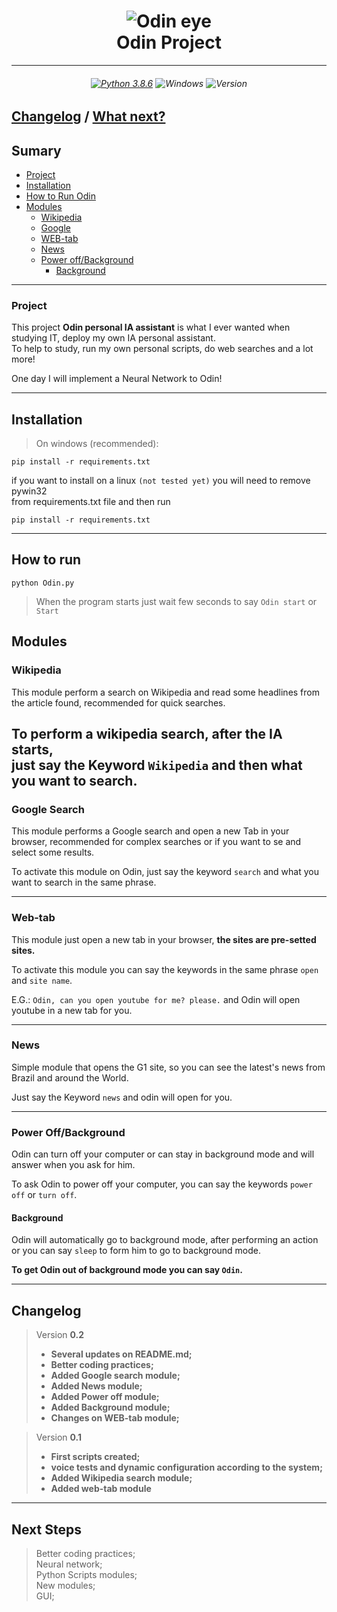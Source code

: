 <h1 align="center">
  <img src="https://i.imgur.com/llPBScF.png" alt="Odin eye">
  <br>
  Odin Project
</h1>

---

<h6 align="center">

[![Python 3.8.6](https://img.shields.io/badge/python-3.8.6-brightgreen)](https://www.python.org/downloads/release/python-373/)
![Windows](https://img.shields.io/badge/plataform-Windows-blue)
![Version](https://img.shields.io/badge/version-0.2-red)

</h6>

## [Changelog](#changelog) / [What next?](#next-steps)

## Sumary

- [Project](#project)
- [Installation](#Installation)
- [How to Run Odin](#how-to-run)
- [Modules](#modules)
    - [Wikipedia](#wikipedia)
    - [Google](#google-search)
    - [WEB-tab](#web-tab)
    - [News](#news)
    - [Power off/Background](#power-offbackground)
        - [Background](#background)

---
### Project

This project **Odin personal IA assistant** is what I ever wanted when studying IT, deploy my own IA personal assistant.\
To help to study, run my own personal scripts, do web searches and a lot more!

One day I will implement a Neural Network to Odin!

---
## Installation


> On windows (recommended):
```shell
pip install -r requirements.txt
```

if you want to install on a linux `(not tested yet)` you will need to remove pywin32 \
from requirements.txt file and then run 

```shell
pip install -r requirements.txt
```

---
## How to run


```shell
python Odin.py
```

> When the program starts just wait few seconds to say `Odin start` or `Start`


## Modules

### Wikipedia

This module perform a search on Wikipedia and read some headlines from the article found, recommended for quick searches.

To perform a wikipedia search, after the IA starts, \
just say the Keyword `Wikipedia` and then what you want to search.
---
### Google Search

This module performs a Google search and open a new Tab in your browser, recommended for complex searches or if you want to se and select some results.

To activate this module on Odin, just say the keyword `search` and what you want to search in the same phrase.

---
### Web-tab

This module just open a new tab in your browser, **the sites are pre-setted sites.**

To activate this module you can say the keywords in the same phrase `open` and `site name`.

E.G.: `Odin, can you open youtube for me? please.` and Odin will open youtube in a new tab for you.

---
### News

Simple module that opens the G1 site, so you can see the latest's news from Brazil and around the World.

Just say the Keyword `news` and odin will open for you.

---
### Power Off/Background

Odin can turn off your computer or can stay in background mode and will answer when you ask for him.

To ask Odin to power off your computer, you can say the keywords `power off` or `turn off`.

#### Background

Odin will automatically go to background mode, after performing an action or you can say `sleep` to form him to go to background mode.


**To get Odin out of background mode you can say `Odin`.**

---
## Changelog

> Version **0.2**
> - **Several updates on README.md;**
> - **Better coding practices;**
> - **Added Google search module;**
> - **Added News module;**
> - **Added Power off module;**
> - **Added Background module;**
> - **Changes on WEB-tab module;**

> Version **0.1**
> - **First scripts created;**
> - **voice tests and dynamic configuration according to the system;**
> - **Added Wikipedia search module;**
> - **Added web-tab module**

---
## Next Steps

> Better coding practices; \
> Neural network; \
> Python Scripts modules; \
> New modules; \
> GUI;

